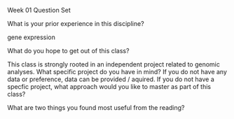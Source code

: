 Week 01 Question Set

What is your prior experience in this discipline?

gene expression 


What do you hope to get out of this class?

This class is strongly rooted in an independent project related to genomic analyses. What specific project do you have in mind? If you do not have any data or preference, data can be provided / aquired. If you do not have a specfic project, what approach would you like to master as part of this class?

What are two things you found most useful from the reading?